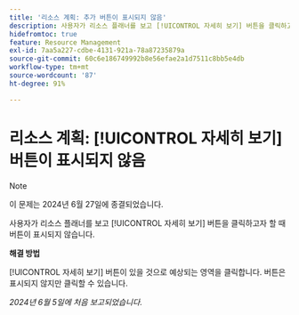 ```yaml
---
title: '리소스 계획: 추가 버튼이 표시되지 않음'
description: 사용자가 리소스 플래너를 보고 [!UICONTROL 자세히 보기] 버튼을 클릭하고자 할 때 버튼이 표시되지 않습니다. 해결 방법을 사용할 수 있습니다.
hidefromtoc: true
feature: Resource Management
exl-id: 7aa5a227-cdbe-4131-921a-78a87235879a
source-git-commit: 60c6e186749992b8e56efae2a1d7511c8bb5e4db
workflow-type: tm+mt
source-wordcount: '87'
ht-degree: 91%

---
```


# 리소스 계획: [!UICONTROL 자세히 보기] 버튼이 표시되지 않음

>[!NOTE]
>
>이 문제는 2024년 6월 27일에 종결되었습니다.

사용자가 리소스 플래너를 보고 [!UICONTROL 자세히 보기] 버튼을 클릭하고자 할 때 버튼이 표시되지 않습니다.

**해결 방법**

[!UICONTROL 자세히 보기] 버튼이 있을 것으로 예상되는 영역을 클릭합니다. 버튼은 표시되지 않지만 클릭할 수 있습니다.

_2024년 6월 5일에 처음 보고되었습니다._
